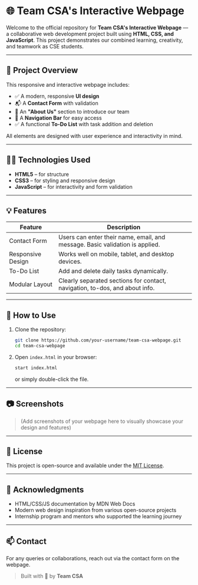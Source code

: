 # 🌐 Team CSA's Interactive Webpage

Welcome to the official repository for **Team CSA's Interactive Webpage** — a collaborative web development project built using **HTML, CSS, and JavaScript**. This project demonstrates our combined learning, creativity, and teamwork as CSE students.

---

## 📌 Project Overview

This responsive and interactive webpage includes:

- ✅ A modern, responsive **UI design**
- 📬 A **Contact Form** with validation
- 🧠 An **"About Us"** section to introduce our team
- 🧭 A **Navigation Bar** for easy access
- ✅ A functional **To-Do List** with task addition and deletion

All elements are designed with user experience and interactivity in mind.

---

## 👩‍💻 Technologies Used

- **HTML5** – for structure  
- **CSS3** – for styling and responsive design  
- **JavaScript** – for interactivity and form validation

---

## 💡 Features

| Feature           | Description                                                                 |
|------------------|-----------------------------------------------------------------------------|
| Contact Form     | Users can enter their name, email, and message. Basic validation is applied.|
| Responsive Design| Works well on mobile, tablet, and desktop devices.                          |
| To-Do List       | Add and delete daily tasks dynamically.                                     |
| Modular Layout   | Clearly separated sections for contact, navigation, to-dos, and about info. |

---

## 🚀 How to Use

1. Clone the repository:
   ```bash
   git clone https://github.com/your-username/team-csa-webpage.git
   cd team-csa-webpage
   ```

2. Open `index.html` in your browser:
   ```bash
   start index.html
   ```
   or simply double-click the file.

---

## 📷 Screenshots

> (Add screenshots of your webpage here to visually showcase your design and features)

---

## 📄 License

This project is open-source and available under the [MIT License](LICENSE).

---

## 🙌 Acknowledgments

- HTML/CSS/JS documentation by MDN Web Docs  
- Modern web design inspiration from various open-source projects  
- Internship program and mentors who supported the learning journey

---

## 📫 Contact

For any queries or collaborations, reach out via the contact form on the webpage.

> Built with 💛 by **Team CSA**